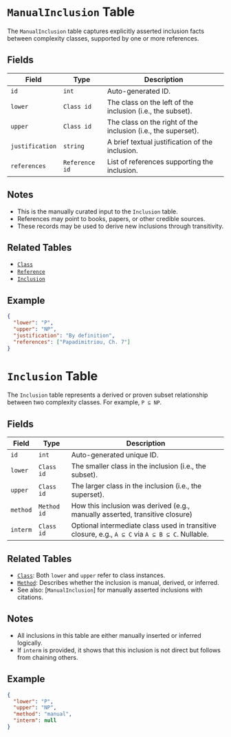 # `ManualInclusion` Table

The `ManualInclusion` table captures explicitly asserted inclusion facts between complexity classes, supported by one or more references.

## Fields

| Field           | Type                         | Description                                                   |
| --------------- | ---------------------------- | ------------------------------------------------------------- |
| `id`            | `int`                  | Auto-generated ID.                                            |
| `lower`         | `Class id`          | The class on the left of the inclusion (i.e., the subset).    |
| `upper`         | `Class id`          | The class on the right of the inclusion (i.e., the superset). |
| `justification` | `string`  | A brief textual justification of the inclusion.               |
| `references`    | `Reference id` | List of references supporting the inclusion.                  |


## Notes

* This is the manually curated input to the `Inclusion` table.
* References may point to books, papers, or other credible sources.
* These records may be used to derive new inclusions through transitivity.

## Related Tables

* [`Class`](class.md)
* [`Reference`](reference.md)
* [`Inclusion`](inclusion.md)

## Example

```json
{
  "lower": "P",
  "upper": "NP",
  "justification": "By definition",
  "references": ["Papadimitriou, Ch. 7"]
}
```

# `Inclusion` Table

The `Inclusion` table represents a derived or proven subset relationship between two complexity classes. For example, `P ⊆ NP`.

## Fields

| Field    | Type                 | Description                                                                                      |
| -------- | -------------------- | ------------------------------------------------------------------------------------------------ |
| `id`     | `int`          | Auto-generated unique ID.                                                                        |
| `lower`  | `Class id`  | The smaller class in the inclusion (i.e., the subset).                                           |
| `upper`  | `Class id`  | The larger class in the inclusion (i.e., the superset).                                          |
| `method` | `Method id` | How this inclusion was derived (e.g., manually asserted, transitive closure)          |
| `interm` | `Class id`  | Optional intermediate class used in transitive closure, e.g., `A ⊆ C` via `A ⊆ B ⊆ C`. Nullable. |

## Related Tables

* [`Class`](class.md): Both `lower` and `upper` refer to class instances.
* [`Method`](method.md): Describes whether the inclusion is manual, derived, or inferred.
* See also: [`ManualInclusion`] for manually asserted inclusions with citations.
  
## Notes

* All inclusions in this table are either manually inserted or inferred logically.
* If `interm` is provided, it shows that this inclusion is not direct but follows from chaining others.

## Example

```json
{
  "lower": "P",
  "upper": "NP",
  "method": "manual",
  "interm": null
}
```


